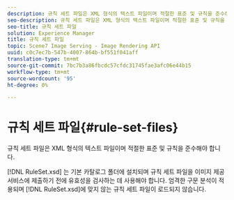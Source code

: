 ```yaml
---
description: 규칙 세트 파일은 XML 형식의 텍스트 파일이며 적절한 표준 및 규칙을 준수해야 합니다.
seo-description: 규칙 세트 파일은 XML 형식의 텍스트 파일이며 적절한 표준 및 규칙을 준수해야 합니다.
seo-title: 규칙 세트 파일
solution: Experience Manager
title: 규칙 세트 파일
topic: Scene7 Image Serving - Image Rendering API
uuid: c0c7ec7b-547b-4007-864b-bf551f041aff
translation-type: tm+mt
source-git-commit: 7bc7b3a86fbcdc57cfdc31745fae3afc06e44b15
workflow-type: tm+mt
source-wordcount: '95'
ht-degree: 0%

---
```



# 규칙 세트 파일{#rule-set-files}

규칙 세트 파일은 XML 형식의 텍스트 파일이며 적절한 표준 및 규칙을 준수해야 합니다.

[!DNL RuleSet.xsd] 는 기본 카탈로그 폴더에 설치되며 규칙 세트 파일을 이미지 제공 서비스에 제출하기 전에 유효성을 검사하는 데 사용해야 합니다. 엄격한 구문 분석이 적용되며 [!DNL RuleSet.xsd]에 맞지 않는 규칙 세트 파일이 로드되지 않습니다.